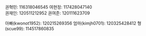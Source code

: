 <span style="font-family:.AppleSDGothicNeoI-Regular;">권혁민</span>: 116318046545
<span style="font-family:.AppleSDGothicNeoI-Regular;">여현정</span>: 117428047140  
<span style="font-family:.AppleSDGothicNeoI-Regular;">권재인</span>: 120511212952 
<span style="font-family:.AppleSDGothicNeoI-Regular;">권여준</span>: 120111623709


<span style="font-family:.AppleSDGothicNeoI-Regular;">아빠</span>(kwonot1952): 120215269356
<span style="font-family:.AppleSDGothicNeoI-Regular;">엄마</span>(kimjh0701): 120325428412
<span style="font-family:.AppleSDGothicNeoI-Regular;">형</span>(scue99): 114517860835